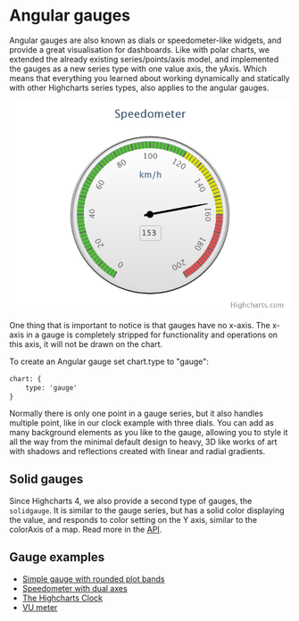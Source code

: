 Angular gauges
==============

Angular gauges are also known as dials or speedometer-like widgets, and provide a great visualisation for dashboards. Like with polar charts, we extended the already existing series/points/axis model, and implemented the gauges as a new series type with one value axis, the yAxis. Which means that everything you learned about working dynamically and statically with other Highcharts series types, also applies to the angular gauges. 

![gauge.png](gauge.png)

One thing that is important to notice is that gauges have no x-axis. The x-axis in a gauge is completely stripped for functionality and operations on this axis, it will not be drawn on the chart.

To create an Angular gauge set chart.type to "gauge":


    chart: {
        type: 'gauge'
    }

Normally there is only one point in a gauge series, but it also handles multiple point, like in our clock example with three dials. You can add as many background elements as you like to the gauge, allowing you to style it all the way from the minimal default design to heavy, 3D like works of art with shadows and reflections created with linear and radial gradients.

Solid gauges
------------

Since Highcharts 4, we also provide a second type of gauges, the `solidgauge`. It is similar to the gauge series, but has a solid color displaying the value, and responds to color setting on the Y axis, similar to the colorAxis of a map. Read more in the [API](https://api.highcharts.com/highcharts/plotOptions.solidgauge).

Gauge examples
--------------

*   [Simple gauge with rounded plot bands](https://jsfiddle.net/gh/get/library/pure/highcharts/highcharts/tree/master/samples/highcharts/xaxis/plotbands-gauge-borderradius)
*   [Speedometer with dual axes](https://jsfiddle.net/gh/get/library/pure/highcharts/highcharts/tree/master/samples/highcharts/demo/gauge-dual)
*   [The Highcharts Clock](https://jsfiddle.net/gh/get/library/pure/highcharts/highcharts/tree/master/samples/highcharts/demo/gauge-clock)
*   [VU meter](https://jsfiddle.net/gh/get/library/pure/highcharts/highcharts/tree/master/samples/highcharts/demo/gauge-vu-meter)